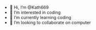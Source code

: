 - 👋 Hi, I’m @Kath669
- 👀 I’m interested in coding 
- 🌱 I’m currently learning coding 
- 💞️ I’m looking to collaborate on computer 


<!---
Kath669/Kath669 is a ✨ special ✨ repository because its `README.md` (this file) appears on your GitHub profile.
You can click the Preview link to take a look at your changes.
--->
